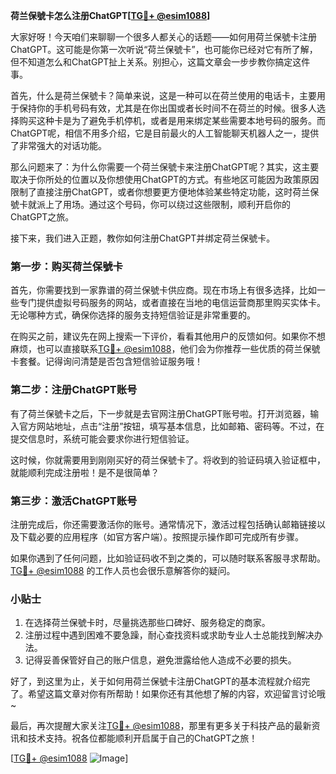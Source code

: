 **荷兰保號卡怎么注册ChatGPT[[TG💪+ @esim1088](https://t.me/s/esim1088)]**

大家好呀！今天咱们来聊聊一个很多人都关心的话题——如何用荷兰保號卡注册ChatGPT。这可能是你第一次听说“荷兰保號卡”，也可能你已经对它有所了解，但不知道怎么和ChatGPT扯上关系。别担心，这篇文章会一步步教你搞定这件事。

首先，什么是荷兰保號卡？简单来说，这是一种可以在荷兰使用的电话卡，主要用于保持你的手机号码有效，尤其是在你出国或者长时间不在荷兰的时候。很多人选择购买这种卡是为了避免手机停机，或者是用来绑定某些需要本地号码的服务。而ChatGPT呢，相信不用多介绍，它是目前最火的人工智能聊天机器人之一，提供了非常强大的对话功能。

那么问题来了：为什么你需要一个荷兰保號卡来注册ChatGPT呢？其实，这主要取决于你所处的位置以及你想使用ChatGPT的方式。有些地区可能因为政策原因限制了直接注册ChatGPT，或者你想要更方便地体验某些特定功能，这时荷兰保號卡就派上了用场。通过这个号码，你可以绕过这些限制，顺利开启你的ChatGPT之旅。

接下来，我们进入正题，教你如何注册ChatGPT并绑定荷兰保號卡。

### 第一步：购买荷兰保號卡

首先，你需要找到一家靠谱的荷兰保號卡供应商。现在市场上有很多选择，比如一些专门提供虚拟号码服务的网站，或者直接在当地的电信运营商那里购买实体卡。无论哪种方式，确保你选择的服务支持短信验证是非常重要的。

在购买之前，建议先在网上搜索一下评价，看看其他用户的反馈如何。如果你不想麻烦，也可以直接联系[TG💪+ @esim1088](https://t.me/s/esim1088)，他们会为你推荐一些优质的荷兰保號卡套餐。记得询问清楚是否包含短信验证服务哦！

### 第二步：注册ChatGPT账号

有了荷兰保號卡之后，下一步就是去官网注册ChatGPT账号啦。打开浏览器，输入官方网站地址，点击“注册”按钮，填写基本信息，比如邮箱、密码等。不过，在提交信息时，系统可能会要求你进行短信验证。

这时候，你就需要用到刚刚买好的荷兰保號卡了。将收到的验证码填入验证框中，就能顺利完成注册啦！是不是很简单？

### 第三步：激活ChatGPT账号

注册完成后，你还需要激活你的账号。通常情况下，激活过程包括确认邮箱链接以及下载必要的应用程序（如官方客户端）。按照提示操作即可完成所有步骤。

如果你遇到了任何问题，比如验证码收不到之类的，可以随时联系客服寻求帮助。[TG💪+ @esim1088](https://t.me/s/esim1088) 的工作人员也会很乐意解答你的疑问。

### 小贴士

1. 在选择荷兰保號卡时，尽量挑选那些口碑好、服务稳定的商家。
2. 注册过程中遇到困难不要急躁，耐心查找资料或求助专业人士总能找到解决办法。
3. 记得妥善保管好自己的账户信息，避免泄露给他人造成不必要的损失。

好了，到这里为止，关于如何用荷兰保號卡注册ChatGPT的基本流程就介绍完了。希望这篇文章对你有所帮助！如果你还有其他想了解的内容，欢迎留言讨论哦~

最后，再次提醒大家关注[TG💪+ @esim1088](https://t.me/s/esim1088)，那里有更多关于科技产品的最新资讯和技术支持。祝各位都能顺利开启属于自己的ChatGPT之旅！

[[TG💪+ @esim1088](https://t.me/s/esim1088) ![Image](https://i.postimg.cc/4NQfJmqS/Snipaste-2025-05-13-00-14-12.png)]